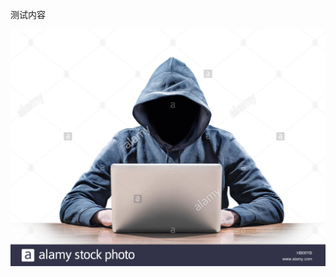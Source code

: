 测试内容

![jhk-1540034613669.jpeg](https://github.com/GlennChen18/oracle/blob/master/img/jhk-1540034613669.jpeg?raw=true)
